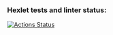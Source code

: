 ### Hexlet tests and linter status:
[![Actions Status](https://github.com/logos722/frontend-project-44/workflows/hexlet-check/badge.svg)](https://github.com/logos722/frontend-project-44/actions)